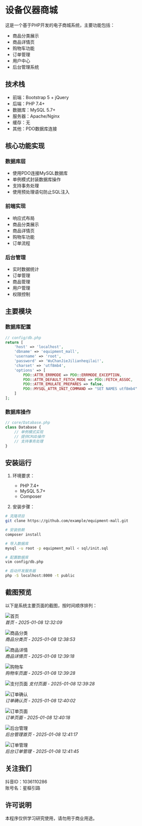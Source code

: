 # 设备仪器商城

这是一个基于PHP开发的电子商城系统，主要功能包括：

- 商品分类展示
- 商品详情页
- 购物车功能
- 订单管理
- 用户中心
- 后台管理系统

## 技术栈

- 前端：Bootstrap 5 + jQuery
- 后端：PHP 7.4+
- 数据库：MySQL 5.7+
- 服务器：Apache/Nginx
- 缓存：无
- 其他：PDO数据库连接

## 核心功能实现

### 数据库层
- 使用PDO连接MySQL数据库
- 单例模式封装数据库操作
- 支持事务处理
- 使用预处理语句防止SQL注入

### 前端实现
- 响应式布局
- 商品分类展示
- 商品详情页
- 购物车功能
- 订单流程

### 后台管理
- 实时数据统计
- 订单管理
- 商品管理
- 用户管理
- 权限控制

## 主要模块

### 数据库配置
```php
// config/db.php
return [
    'host' => 'localhost',
    'dbname' => 'equipment_mall',
    'username' => 'root',
    'password' => 'WuChanJieJilianheqilai!',
    'charset' => 'utf8mb4',
    'options' => [
        PDO::ATTR_ERRMODE => PDO::ERRMODE_EXCEPTION,
        PDO::ATTR_DEFAULT_FETCH_MODE => PDO::FETCH_ASSOC,
        PDO::ATTR_EMULATE_PREPARES => false,
        PDO::MYSQL_ATTR_INIT_COMMAND => "SET NAMES utf8mb4"
    ]
];
```

### 数据库操作
```php
// core/Database.php
class Database {
    // 单例模式实现
    // 提供CRUD操作
    // 支持事务处理
}
```

## 安装运行

1. 环境要求：
   - PHP 7.4+
   - MySQL 5.7+
   - Composer

2. 安装步骤：
```bash
# 克隆项目
git clone https://github.com/example/equipment-mall.git

# 安装依赖
composer install

# 导入数据库
mysql -u root -p equipment_mall < sql/init.sql

# 配置数据库
vim config/db.php

# 启动开发服务器
php -S localhost:8000 -t public
```

## 截图预览

以下是系统主要页面的截图，按时间顺序排列：

![首页](homepage.png)  
*首页 - 2025-01-08 12:32:09*


![商品分类](categories.png)  
*商品分类页 - 2025-01-08 12:38:53*


![商品详情](product-detail.png)  
*商品详情页 - 2025-01-08 12:39:18*


![购物车](cart.png)  
*购物车页面 - 2025-01-08 12:39:28*


![支付页面](Snipaste_2025-01-08_12-39-28.png)
*支付页面 - 2025-01-08 12:39:28*


![订单确认](Snipaste_2025-01-08_12-40-02.png)  
*订单确认页 - 2025-01-08 12:40:02*


![订单页面](Snipaste_2025-01-08_12-40-18.png)  
*订单页面 - 2025-01-08 12:40:18*


![后台管理](Snipaste_2025-01-08_12-41-17.png)  
*后台管理首页 - 2025-01-08 12:41:17*


![订单管理](Snipaste_2025-01-08_12-41-45.png)  
*后台订单管理 - 2025-01-08 12:41:45*

## 关注我们

抖音ID：1036110286  
账号名：星樞引路

## 许可说明

本程序仅供学习研究使用，请勿用于商业用途。
